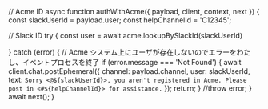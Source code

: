 //  Acme ID
async function authWithAcme({ payload, client, context, next }) {
  const slackUserId = payload.user;
  const helpChannelId = 'C12345';

  // Slack ID
  try {
    const user = await acme.lookupBySlackId(slackUserId)
    
  } catch (error) {
      // Acme システム上にユーザが存在しないのでエラーをわたし、イベントプロセスを終了
      if (error.message === 'Not Found') {
        await client.chat.postEphemeral({
          channel: payload.channel,
          user: slackUserId,
          text: `Sorry <@${slackUserId}>, you aren't registered in Acme. Please post in <#${helpChannelId}> for assistance.`
        });
        return;
      }
      //throw error;
  }
  await next();
}
